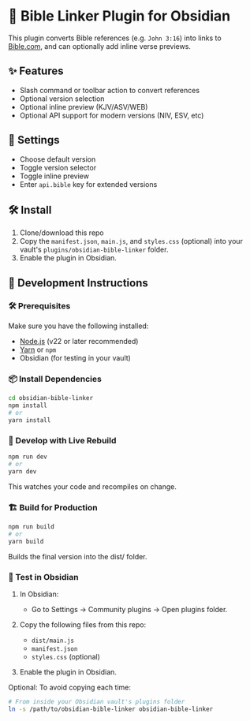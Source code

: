 # 📖 Bible Linker Plugin for Obsidian

This plugin converts Bible references (e.g. `John 3:16`) into links to [Bible.com](https://www.bible.com), and can optionally add inline verse previews.

## ✨ Features

- Slash command or toolbar action to convert references
- Optional version selection
- Optional inline preview (KJV/ASV/WEB)
- Optional API support for modern versions (NIV, ESV, etc)

## 🔧 Settings

- Choose default version
- Toggle version selector
- Toggle inline preview
- Enter `api.bible` key for extended versions

## 🛠️ Install

1. Clone/download this repo
2. Copy the `manifest.json`, `main.js`, and `styles.css` (optional) into your vault's `plugins/obsidian-bible-linker` folder.
3. Enable the plugin in Obsidian.

## 🧪 Development Instructions

### 🛠 Prerequisites

Make sure you have the following installed:

- [Node.js](https://nodejs.org/) (v22 or later recommended)
- [Yarn](https://yarnpkg.com/) or `npm`
- Obsidian (for testing in your vault)

### 📦 Install Dependencies

```bash
cd obsidian-bible-linker
npm install
# or
yarn install
```

### 🧪 Develop with Live Rebuild

```bash
npm run dev
# or
yarn dev
```

This watches your code and recompiles on change.

### 🏗 Build for Production

```bash
npm run build
# or
yarn build
```

Builds the final version into the dist/ folder.

### 🧪 Test in Obsidian

1. In Obsidian:

   - Go to Settings → Community plugins → Open plugins folder.

2. Copy the following files from this repo:

   - `dist/main.js`
   - `manifest.json`
   - `styles.css` (optional)

3. Enable the plugin in Obsidian.

Optional: To avoid copying each time:

```bash
# From inside your Obsidian vault's plugins folder
ln -s /path/to/obsidian-bible-linker obsidian-bible-linker
```

